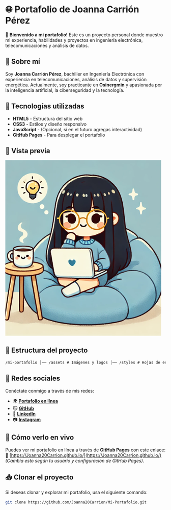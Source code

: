 # 🌐 Portafolio de Joanna Carrión Pérez

🚀 **Bienvenido a mi portafolio!** Este es un proyecto personal donde muestro mi experiencia, habilidades y proyectos en ingeniería electrónica, telecomunicaciones y análisis de datos.

## 📌 Sobre mí
Soy **Joanna Carrión Pérez**, bachiller en Ingeniería Electrónica con experiencia en telecomunicaciones, análisis de datos y supervisión energética. Actualmente, soy practicante en **Osinergmin** y apasionada por la inteligencia artificial, la ciberseguridad y la tecnología.

## 🎨 Tecnologías utilizadas
- **HTML5** - Estructura del sitio web
- **CSS3** - Estilos y diseño responsivo
- **JavaScript** - (Opcional, si en el futuro agregas interactividad)
- **GitHub Pages** - Para desplegar el portafolio

## 📸 Vista previa
![Vista previa del portafolio](./assets/Imagen.png)

## 📂 Estructura del proyecto
```md
/mi-portafolio │── /assets # Imágenes y logos │── /styles # Hojas de estilo (CSS) │── index.html # Página principal │── about.html # Página sobre mí │── README.md # Este archivo
```

## 🔗 Redes sociales
Conéctate conmigo a través de mis redes:
- 🌍 **[Portafolio en línea](https://github.com/Joanna20Carrion)**
- 🐱 **[GitHub](https://github.com/Joanna20Carrion)**
- 💼 **[LinkedIn](https://www.linkedin.com/in/joanna-carrion-perez/)**
- 📷 **[Instagram](https://www.instagram.com/joannacarrionperez/)**

## 📌 Cómo verlo en vivo
Puedes ver mi portafolio en línea a través de **GitHub Pages** con este enlace:  
🔗 [https://Joanna20Carrion.github.io/](https://Joanna20Carrion.github.io/) *(Cambia esto según tu usuario y configuración de GitHub Pages)*.

## 📥 Clonar el proyecto
Si deseas clonar y explorar mi portafolio, usa el siguiente comando:

```sh
git clone https://github.com/Joanna20Carrion/Mi-Portafolio.git
```

